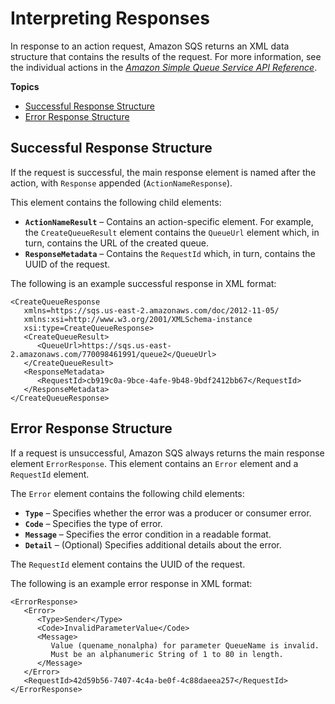 # Interpreting Responses<a name="sqs-api-responses"></a>

In response to an action request, Amazon SQS returns an XML data structure that contains the results of the request\. For more information, see the individual actions in the *[Amazon Simple Queue Service API Reference](https://docs.aws.amazon.com/AWSSimpleQueueService/latest/APIReference/)*\.

**Topics**
+ [Successful Response Structure](#sqs-api-successful-response-structure)
+ [Error Response Structure](#sqs-api-error-response-structure)

## Successful Response Structure<a name="sqs-api-successful-response-structure"></a>

If the request is successful, the main response element is named after the action, with `Response` appended \(`ActionNameResponse`\)\.

This element contains the following child elements:
+ **`ActionNameResult`** – Contains an action\-specific element\. For example, the `CreateQueueResult` element contains the `QueueUrl` element which, in turn, contains the URL of the created queue\.
+ **`ResponseMetadata`** – Contains the `RequestId` which, in turn, contains the UUID of the request\.

The following is an example successful response in XML format:

```
<CreateQueueResponse
   xmlns=https://sqs.us-east-2.amazonaws.com/doc/2012-11-05/
   xmlns:xsi=http://www.w3.org/2001/XMLSchema-instance
   xsi:type=CreateQueueResponse>
   <CreateQueueResult>
      <QueueUrl>https://sqs.us-east-2.amazonaws.com/770098461991/queue2</QueueUrl>
   </CreateQueueResult>
   <ResponseMetadata>
      <RequestId>cb919c0a-9bce-4afe-9b48-9bdf2412bb67</RequestId>
   </ResponseMetadata>
</CreateQueueResponse>
```

## Error Response Structure<a name="sqs-api-error-response-structure"></a>

If a request is unsuccessful, Amazon SQS always returns the main response element `ErrorResponse`\. This element contains an `Error` element and a `RequestId` element\.

The `Error` element contains the following child elements:
+ **`Type`** – Specifies whether the error was a producer or consumer error\.
+ **`Code`** – Specifies the type of error\.
+ **`Message`** – Specifies the error condition in a readable format\.
+ **`Detail`** – \(Optional\) Specifies additional details about the error\.

The `RequestId` element contains the UUID of the request\.

The following is an example error response in XML format:

```
<ErrorResponse>
   <Error>
      <Type>Sender</Type>
      <Code>InvalidParameterValue</Code>
      <Message>
         Value (quename_nonalpha) for parameter QueueName is invalid.
         Must be an alphanumeric String of 1 to 80 in length.
      </Message>
   </Error>
   <RequestId>42d59b56-7407-4c4a-be0f-4c88daeea257</RequestId>
</ErrorResponse>
```